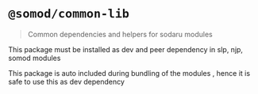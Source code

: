 # `@somod/common-lib`

> Common dependencies and helpers for sodaru modules

This package must be installed as dev and peer dependency in slp, njp, somod modules

This package is auto included during bundling of the modules , hence it is safe to use this as dev dependency
